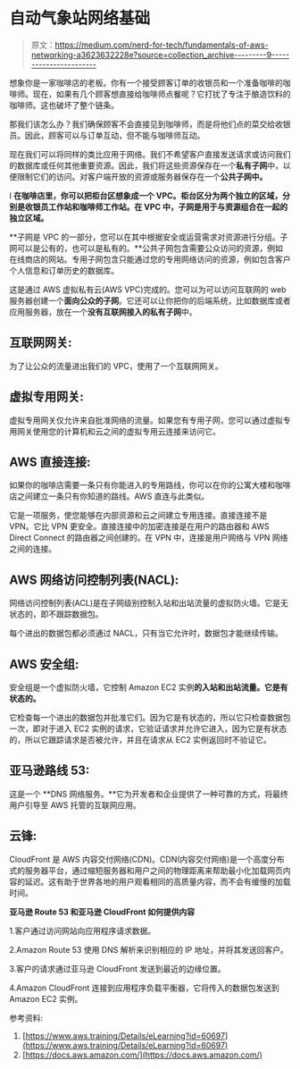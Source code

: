 # 自动气象站网络基础

> 原文：<https://medium.com/nerd-for-tech/fundamentals-of-aws-networking-a3623632228e?source=collection_archive---------9----------------------->

想象你是一家咖啡店的老板。你有一个接受顾客订单的收银员和一个准备咖啡的咖啡师。现在，如果有几个顾客想直接给咖啡师点餐呢？它打扰了专注于酿造饮料的咖啡师。这也破坏了整个链条。

那我们该怎么办？我们确保顾客不会直接见到咖啡师，而是将他们点的菜交给收银员。因此，顾客可以与订单互动，但不能与咖啡师互动。

现在我们可以将同样的类比应用于网络。我们不希望客户直接发送请求或访问我们的数据库或任何其他重要资源。因此，我们将这些资源保存在一个**私有子网**中，以便限制它们的访问。对客户端开放的资源或服务器保存在一个**公共子网中。**

I **在咖啡店里，你可以把柜台区想象成一个 VPC。柜台区分为两个独立的区域，分别是收银员工作站和咖啡师工作站。在 VPC 中，子网是用于与资源组合在一起的独立区域。**

**子网是 VPC 的一部分，您可以在其中根据安全或运营需求对资源进行分组。子网可以是公有的，也可以是私有的。**公共子网包含需要公众访问的资源，例如在线商店的网站。专用子网包含只能通过您的专用网络访问的资源，例如包含客户个人信息和订单历史的数据库。

这是通过 AWS 虚拟私有云(AWS VPC)完成的。您可以为可以访问互联网的 web 服务器创建一个**面向公众的子网**。它还可以让你把你的后端系统，比如数据库或者应用服务器，放在一个**没有互联网接入的私有子网**中。

## 互联网网关:

为了让公众的流量进出我们的 VPC，使用了一个互联网网关。

## 虚拟专用网关:

虚拟专用网关仅允许来自批准网络的流量。如果您有专用子网，您可以通过虚拟专用网关使用您的计算机和云之间的虚拟专用云连接来访问它。

## AWS 直接连接:

如果你的咖啡店需要一条只有你能进入的专用路线，你可以在你的公寓大楼和咖啡店之间建立一条只有你知道的路线。AWS 直连与此类似。

它是一项服务，使您能够在内部资源和云之间建立专用连接。直接连接不是 VPN。它比 VPN 更安全。直接连接中的加密连接是在用户的路由器和 AWS Direct Connect 的路由器之间创建的。在 VPN 中，连接是用户网络与 VPN 网络之间的连接。

## AWS 网络访问控制列表(NACL):

网络访问控制列表(ACL)是在子网级别控制入站和出站流量的虚拟防火墙。它是无状态的，即不跟踪数据包。

每个进出的数据包都必须通过 NACL，只有当它允许时，数据包才能继续传输。

## AWS 安全组:

安全组是一个虚拟防火墙，它控制 Amazon EC2 实例**的入站和出站流量。它是有状态的。**

它检查每一个进出的数据包并批准它们。因为它是有状态的，所以它只检查数据包一次，即对于进入 EC2 实例的请求，它验证请求并允许它进入，因为它是有状态的，所以它跟踪请求是否被允许，并且在请求从 EC2 实例返回时不验证它。

## **亚马逊路线 53:**

这是一个 **DNS 网络服务。**它为开发者和企业提供了一种可靠的方式，将最终用户引导至 AWS 托管的互联网应用。

## 云锋:

CloudFront 是 AWS 内容交付网络(CDN)。CDN(内容交付网络)是一个高度分布式的服务器平台，通过缩短服务器和用户之间的物理距离来帮助最小化加载网页内容的延迟。这有助于世界各地的用户观看相同的高质量内容，而不会有缓慢的加载时间。

**亚马逊 Route 53 和亚马逊 CloudFront 如何提供内容**

1.客户通过访问网站向应用程序请求数据。

2.Amazon Route 53 使用 DNS 解析来识别相应的 IP 地址，并将其发送回客户。

3.客户的请求通过亚马逊 CloudFront 发送到最近的边缘位置。

4.Amazon CloudFront 连接到应用程序负载平衡器，它将传入的数据包发送到 Amazon EC2 实例。

参考资料:

1.  [https://www.aws.training/Details/eLearning?id=60697](https://www.aws.training/Details/eLearning?id=60697)
2.  [https://docs.aws.amazon.com/](https://docs.aws.amazon.com/)